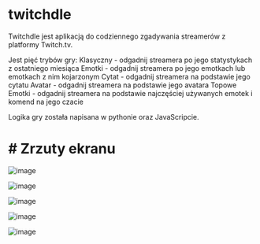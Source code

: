 # twitchdle
Twitchdle jest aplikacją do codziennego zgadywania streamerów z platformy Twitch.tv.

Jest pięć trybów gry:
Klasyczny - odgadnij streamera po jego statystykach z ostatniego miesiąca
Emotki - odgadnij streamera po jego emotkach lub emotkach z nim kojarzonym
Cytat - odgadnij streamera na podstawie jego cytatu
Avatar - odgadnij streamera na podstawie jego avatara 
Topowe Emotki - odgadnij streamera na podstawie najczęściej używanych emotek i komend na jego czacie

Logika gry została napisana w pythonie oraz JavaScripcie.

# # Zrzuty ekranu

![image](https://github.com/user-attachments/assets/98130580-28f8-402a-be6e-a9368f2dd3d3)

![image](https://github.com/user-attachments/assets/d184017f-6af6-44b0-ab0f-df270b25db7b)

![image](https://github.com/user-attachments/assets/caaaff17-9459-4254-9219-cbcf89214144)

![image](https://github.com/user-attachments/assets/2dd7e552-aea8-4578-a600-d1799d91357a)

![image](https://github.com/user-attachments/assets/01d84630-679c-4ef4-b36b-22ddcff9a02c)


